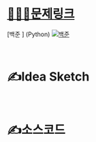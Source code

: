# [👩🏻‍💻문제링크]()

[백준 ]  (Python)
[![백준](../백준표지.png)]()

<br>

# ✍️Idea Sketch



<br>

# ✍️소스코드



```Python

```
